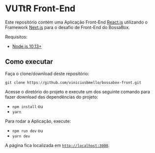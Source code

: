 # VUTtR Front-End

Este repositório contém uma Aplicação Front-End [React.js](https://reactjs.org/) utilizando o Framework [Next.js](https://nextjs.org/) para o desafio de Front-End do BossaBox.

Requisitos:
* [Node.js 10.13+](https://nodejs.org/)

## Como executar
Faça o clone/download deste repositório:
```git
git clone https://github.com/viniciusbmello/bossabox-front.git
```

Acesse o diretório do projeto e execute um dos seguinte comando para fazer download das dependências do projeto:
* `npm install` ou
* `yarn`

Para rodar a Aplicação, execute:
* `npm run dev` ou
* `yarn dev`

A página fica localizada em [`http://localhost:3000`](http://localhost:3000).